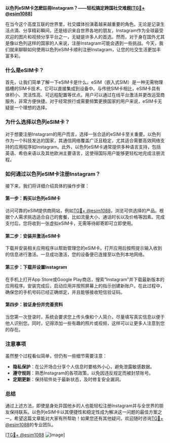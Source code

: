**以色列eSIM卡怎麽註冊Instagram？——轻松搞定跨国社交难题[[TG💪+ @esim1088](https://t.me/s/esim1088)]**

在当今这个高度互联的世界里，社交媒体扮演着越来越重要的角色。无论是记录生活点滴、分享精彩瞬间，还是结识来自世界各地的朋友，Instagram作为全球最受欢迎的图片和视频分享平台之一，无疑是许多人的首选。然而，对于身在国外尤其是像以色列这样的国家的人来说，注册Instagram可能会遇到一些挑战。今天，我们就来聊聊如何使用以色列eSIM卡顺利注册Instagram，让您的社交生活更加丰富多彩。

### 什么是eSIM卡？

首先，让我们简单了解一下eSIM卡是什么。eSIM（嵌入式SIM）是一种无需物理插槽的SIM卡技术，它可以直接集成到设备中。与传统SIM卡相比，eSIM卡具有体积小、灵活性高、可远程配置等优点。用户可以通过在线平台激活并更改运营商服务，非常方便快捷。对于经常旅行或需要频繁更换国家的用户来说，eSIM卡无疑是一个理想的选择。

### 为什么选择以色列eSIM卡？

对于想要注册Instagram的用户而言，选择一张合适的eSIM卡至关重要。以色列作为一个科技发达的国家，其通信网络覆盖广泛且稳定，尤其适合需要高效网络支持的应用程序如Instagram。此外，以色列eSIM卡通常提供多种语言支持，包括英语、希伯来语以及其他欧洲主要语言，这使得国际用户能够更轻松地完成注册流程。

### 如何通过以色列eSIM卡注册Instagram？

接下来，我们将详细介绍具体的操作步骤：

#### 第一步：购买以色列eSIM卡

访问可靠的eSIM提供商网站，例如[TG💪+ @esim1088](https://t.me/s/esim1088)，浏览可供选择的产品。根据个人需求挑选适合自己的套餐，比如流量大小、通话时长以及价格等因素。完成支付后，您将收到一张虚拟eSIM卡，无需等待邮寄即可立即使用。

#### 第二步：安装并激活eSIM卡

下载并安装相关应用程序以帮助管理您的eSIM卡。打开应用后按照提示输入收到的信息进行激活。一旦成功激活，您的设备便已连接至以色列本地网络。

#### 第三步：下载并设置Instagram

在手机上打开App Store或Google Play商店，搜索“Instagram”并下载最新版本的应用程序。安装完成后，启动应用并按照屏幕上的指示创建新账户。在此过程中，确保您的手机号码已经正确绑定，并且能够接收短信验证码。

#### 第四步：验证身份并完善资料

当您第一次登录时，系统会要求您上传头像和个人简介。尽量填写真实信息以便于他人识别您。同时，记得添加一些有趣的照片或视频，这样可以让更多人注意到您的存在。

### 注意事项

虽然整个过程看似简单，但仍有一些细节需要注意：

- **隐私保护**：在公开场合分享个人信息时要格外小心，避免泄露敏感数据。
- **遵守规则**：熟悉Instagram的各项政策，以免因违反规定而被封禁账号。
- **定期更新**：保持软件处于最新状态，及时修复安全漏洞。

### 总结

通过上述方法，即使是身处异国他乡的人也能轻松注册Instagram并与全世界的朋友保持联系。以色列eSIM卡以其便捷性和稳定性成为解决这一问题的最佳方案之一。希望这篇文章能对大家有所帮助！如果您还有其他疑问，欢迎随时咨询[TG💪+ @esim1088](https://t.me/s/esim1088)的专业团队。

[[TG💪+ @esim1088](https://t.me/s/esim1088) ![Image](https://i.postimg.cc/4NQfJmqS/Snipaste-2025-05-13-00-14-12.png)]